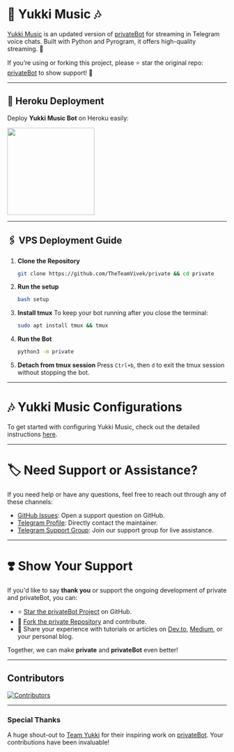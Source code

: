 # 🎵 **Yukki Music** 🎶

[Yukki Music](https://github.com/TheTeamVivek/private) is an updated version of [privateBot](https://github.com/TeamYukki/privateBot) for streaming in Telegram voice chats. Built with Python and Pyrogram, it offers high-quality streaming. 🚀

If you’re using or forking this project, please ⭐ star the original repo: [privateBot](https://github.com/TeamYukki/privateBot) to show support! 🙌

---

## 🚀 Heroku Deployment

Deploy **Yukki Music Bot** on Heroku easily:

<a href="https://dashboard.heroku.com/new?template=https://github.com/Silgimusicbot/d"><img src="https://img.shields.io/badge/Deploy%20To%20Heroku-red?style=for-the-badge&logo=heroku" width="200"/></a>

---
## 🖇️ VPS Deployment Guide

1. **Clone the Repository**
   ```bash
   git clone https://github.com/TheTeamVivek/private && cd private
   ```

2. **Run the setup**
   ```bash
   bash setup
   ```

3. **Install tmux**
   To keep your bot running after you close the terminal:
   ```bash
   sudo apt install tmux && tmux
   ```

4. **Run the Bot**
   ```bash
   python3 -m private
   ```

5.  **Detach from tmux session**
   Press `Ctrl+b`, then `d` to exit the tmux session without stopping the bot.

___

# 🎶 Yukki Music Configurations

To get started with configuring Yukki Music, check out the detailed instructions [here](https://github.com/TheTeamVivek/private/blob/master/config/README.md).

---

# 🏷 Need Support or Assistance?

If you need help or have any questions, feel free to reach out through any of these channels:

- [GitHub Issues](https://github.com/TheTeamVivek/private/issues/new?assignees=&labels=question&title=support%3A+&body=%23+Support+Question): Open a support question on GitHub.
- [Telegram Profile](https://t.me/vivekkumar07089): Directly contact the maintainer.
- [Telegram Support Group](https://t.me/TheTeamVk): Join our support group for live assistance.

---

# ❣️ Show Your Support

If you'd like to say **thank you** or support the ongoing development of private and privateBot, you can:

- ⭐ [Star the privateBot Project](https://github.com/TeamYukki/privateBot) on GitHub.
- 🍴 [Fork the private Repository](https://github.com/TheTeamVivek/private) and contribute.
- 📝 Share your experience with tutorials or articles on [Dev.to](https://dev.to/), [Medium](https://medium.com/), or your personal blog.

Together, we can make **private** and **privateBot** even better!


---

## Contributors

[![Contributors](https://contrib.nn.ci/api?repo=TheTeamVivek/private&radius=100)](https://github.com/TheTeamVivek/private/graphs/contributors)

---

### Special Thanks

A huge shout-out to [Team Yukki](https://github.com/TeamYukki) for their inspiring work on [privateBot](https://github.com/TeamYukki/privateBot). Your contributions have been invaluable!
